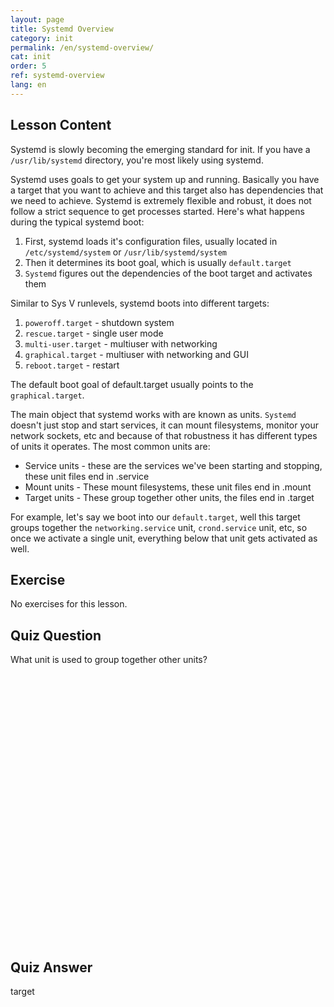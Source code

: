 ```yaml
---
layout: page
title: Systemd Overview
category: init
permalink: /en/systemd-overview/
cat: init
order: 5
ref: systemd-overview
lang: en
---
```


## Lesson Content

Systemd is slowly becoming the emerging standard for init. If you have a `/usr/lib/systemd` directory, you're most likely using systemd.

Systemd uses goals to get your system up and running. Basically you have a target that you want to achieve and this target also has dependencies that we need to achieve. Systemd is extremely flexible and robust, it does not follow a strict sequence to get processes started. Here's what happens during the typical systemd boot:

1. First, systemd loads it's configuration files, usually located in `/etc/systemd/system` or `/usr/lib/systemd/system`
2. Then it determines its boot goal, which is usually `default.target`
3. `Systemd` figures out the dependencies of the boot target and activates them

Similar to Sys V runlevels, systemd boots into different targets:

1. `poweroff.target` - shutdown system
2. `rescue.target` - single user mode
3. `multi-user.target` - multiuser with networking
4. `graphical.target` - multiuser with networking and GUI
5. `reboot.target` - restart

The default boot goal of default.target usually points to the `graphical.target`. 

The main object that systemd works with are known as units. `Systemd` doesn't just stop and start services, it can mount filesystems, monitor your network sockets, etc and because of that robustness it has different types of units it operates. The most common units are:

* Service units - these are the services we've been starting and stopping, these unit files end in .service
* Mount units - These mount filesystems, these unit files end in .mount
* Target units - These group together other units, the files end in .target

For example, let's say we boot into our `default.target`, well this target groups together the `networking.service` unit, `crond.service` unit, etc, so once we activate a single unit, everything below that unit gets activated as well.

## Exercise

No exercises for this lesson.

## Quiz Question

What unit is used to group together other units?  
<br /><br /><br /><br /><br /><br /><br /><br /><br /><br /><br /><br /><br /><br /><br /><br /><br /><br /><br /><br /><br /><br /><br /><br /><br /><br />
## Quiz Answer

target
